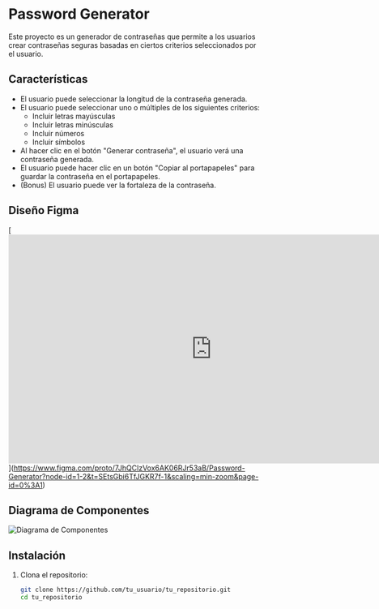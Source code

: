 # Password Generator

Este proyecto es un generador de contraseñas que permite a los usuarios crear contraseñas seguras basadas en ciertos criterios seleccionados por el usuario.

## Características

- El usuario puede seleccionar la longitud de la contraseña generada.
- El usuario puede seleccionar uno o múltiples de los siguientes criterios: 
  - Incluir letras mayúsculas
  - Incluir letras minúsculas
  - Incluir números
  - Incluir símbolos
- Al hacer clic en el botón "Generar contraseña", el usuario verá una contraseña generada.
- El usuario puede hacer clic en un botón "Copiar al portapapeles" para guardar la contraseña en el portapapeles.
- (Bonus) El usuario puede ver la fortaleza de la contraseña.

## Diseño Figma

[[<iframe style="border: 1px solid rgba(0, 0, 0, 0.1);" width="800" height="450" src="https://www.figma.com/embed?embed_host=share&url=https%3A%2F%2Fwww.figma.com%2Fdesign%2F7JhQClzVox6AK06RJr53aB%2FPassword-Generator%3Fnode-id%3D0-1%26t%3DIE5uelVLFNWTe4oS-1" allowfullscreen></iframe>](https://www.figma.com/design/7JhQClzVox6AK06RJr53aB/Password-Generator?m=dev&node-id=0-1&t=IE5uelVLFNWTe4oS-1)](https://www.figma.com/proto/7JhQClzVox6AK06RJr53aB/Password-Generator?node-id=1-2&t=SEtsGbi6TfJGKR7f-1&scaling=min-zoom&page-id=0%3A1)

## Diagrama de Componentes

![Diagrama de Componentes](ruta/a/tu/diagrama.png)

## Instalación

1. Clona el repositorio:
   ```bash
   git clone https://github.com/tu_usuario/tu_repositorio.git
   cd tu_repositorio 
